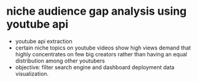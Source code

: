 # niche audience gap analysis using youtube api

- youtube api extraction
- certain niche topics on youtube videos show high views demand that highly concentrates on few big creators rather than having an equal distribution among other youtubers 
- objective: filter search engine and dashboard deployment data visualization.
